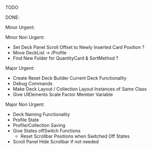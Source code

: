 TODO

DONE:

Minor Urgent:

Minor Non Urgent:
- Set Deck Panel Scroll Offset to Newly Inserted Card Position ?
- Move DeckList -> /Profile
- Find New Folder for QuantityCard & SortMethod ?

Major Urgent:
- Create Reset Deck Builder Current Deck Functionality
- Debug Commands
- Make Deck Layout / Collection Layout Instances of Same Class
- Give UIElements Scale Factor Member Variable

Major Non Urgent:
- Deck Naming Functionality
- Profile State
- Profile/Collection Saving
- Give States offSwitch Functions
    - Reset Scrollbar Positions when Switched Off States
- Scroll Panel Hide Scrollbar if not needed
